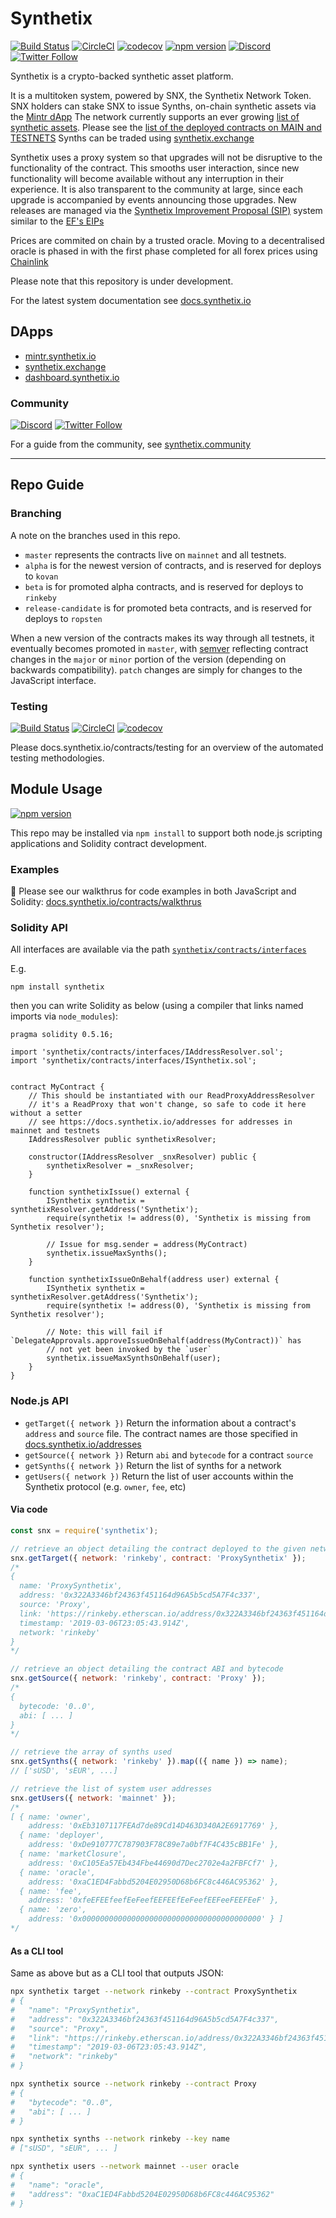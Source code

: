 # Synthetix

[![Build Status](https://travis-ci.org/Synthetixio/synthetix.svg?branch=master)](https://travis-ci.org/Synthetixio/synthetix)
[![CircleCI](https://circleci.com/gh/Synthetixio/synthetix.svg?style=svg)](https://circleci.com/gh/Synthetixio/synthetix)
[![codecov](https://codecov.io/gh/Synthetixio/synthetix/branch/develop/graph/badge.svg)](https://codecov.io/gh/Synthetixio/synthetix)
[![npm version](https://badge.fury.io/js/synthetix.svg)](https://badge.fury.io/js/synthetix)
[![Discord](https://img.shields.io/discord/413890591840272394.svg?color=768AD4&label=discord&logo=https%3A%2F%2Fdiscordapp.com%2Fassets%2F8c9701b98ad4372b58f13fd9f65f966e.svg)](https://discordapp.com/channels/413890591840272394/)
[![Twitter Follow](https://img.shields.io/twitter/follow/synthetix_io.svg?label=synthetix_io&style=social)](https://twitter.com/synthetix_io)

Synthetix is a crypto-backed synthetic asset platform.

It is a multitoken system, powered by SNX, the Synthetix Network Token. SNX holders can stake SNX to issue Synths, on-chain synthetic assets via the [Mintr dApp](https://mintr.synthetix.io) The network currently supports an ever growing [list of synthetic assets](https://www.synthetix.io/tokens/). Please see the [list of the deployed contracts on MAIN and TESTNETS](https://developer.synthetix.io/api/docs/deployed-contracts.html)
Synths can be traded using [synthetix.exchange](https://synthetix.exchange)

Synthetix uses a proxy system so that upgrades will not be disruptive to the functionality of the contract. This smooths user interaction, since new functionality will become available without any interruption in their experience. It is also transparent to the community at large, since each upgrade is accompanied by events announcing those upgrades. New releases are managed via the [Synthetix Improvement Proposal (SIP)](https://sips.synthetix.io/all-sip) system similar to the [EF's EIPs](https://eips.ethereum.org/all)

Prices are commited on chain by a trusted oracle. Moving to a decentralised oracle is phased in with the first phase completed for all forex prices using [Chainlink](https://feeds.chain.link/)

Please note that this repository is under development.

For the latest system documentation see [docs.synthetix.io](https://docs.synthetix.io)

## DApps

- [mintr.synthetix.io](https://mintr.synthetix.io)
- [synthetix.exchange](https://synthetix.exchange)
- [dashboard.synthetix.io](https://dashboard.synthetix.io)

### Community

[![Discord](https://img.shields.io/discord/413890591840272394.svg?color=768AD4&label=discord&logo=https%3A%2F%2Fdiscordapp.com%2Fassets%2F8c9701b98ad4372b58f13fd9f65f966e.svg)](https://discordapp.com/channels/413890591840272394/) [![Twitter Follow](https://img.shields.io/twitter/follow/synthetix_io.svg?label=synthetix_io&style=social)](https://twitter.com/synthetix_io)

For a guide from the community, see [synthetix.community](https://synthetix.community)

---

## Repo Guide

### Branching

A note on the branches used in this repo.

- `master` represents the contracts live on `mainnet` and all testnets.
- `alpha` is for the newest version of contracts, and is reserved for deploys to `kovan`
- `beta` is for promoted alpha contracts, and is reserved for deploys to `rinkeby`
- `release-candidate` is for promoted beta contracts, and is reserved for deploys to `ropsten`

When a new version of the contracts makes its way through all testnets, it eventually becomes promoted in `master`, with [semver](https://semver.org/) reflecting contract changes in the `major` or `minor` portion of the version (depending on backwards compatibility). `patch` changes are simply for changes to the JavaScript interface.

### Testing

[![Build Status](https://travis-ci.org/Synthetixio/synthetix.svg?branch=master)](https://travis-ci.org/Synthetixio/synthetix)
[![CircleCI](https://circleci.com/gh/Synthetixio/synthetix.svg?style=svg)](https://circleci.com/gh/Synthetixio/synthetix)
[![codecov](https://codecov.io/gh/Synthetixio/synthetix/branch/develop/graph/badge.svg)](https://codecov.io/gh/Synthetixio/synthetix)

Please docs.synthetix.io/contracts/testing for an overview of the automated testing methodologies.

## Module Usage

[![npm version](https://badge.fury.io/js/synthetix.svg)](https://badge.fury.io/js/synthetix)

This repo may be installed via `npm install` to support both node.js scripting applications and Solidity contract development.

### Examples

:100: Please see our walkthrus for code examples in both JavaScript and Solidity: [docs.synthetix.io/contracts/walkthrus](https://docs.synthetix.io/contracts/walkthrus)

### Solidity API

All interfaces are available via the path [`synthetix/contracts/interfaces`](./contracts/interfaces/)

E.g.

`npm install synthetix`

then you can write Solidity as below (using a compiler that links named imports via `node_modules`):

```solidity
pragma solidity 0.5.16;

import 'synthetix/contracts/interfaces/IAddressResolver.sol';
import 'synthetix/contracts/interfaces/ISynthetix.sol';


contract MyContract {
	// This should be instantiated with our ReadProxyAddressResolver
	// it's a ReadProxy that won't change, so safe to code it here without a setter
	// see https://docs.synthetix.io/addresses for addresses in mainnet and testnets
	IAddressResolver public synthetixResolver;

	constructor(IAddressResolver _snxResolver) public {
		synthetixResolver = _snxResolver;
	}

	function synthetixIssue() external {
		ISynthetix synthetix = synthetixResolver.getAddress('Synthetix');
		require(synthetix != address(0), 'Synthetix is missing from Synthetix resolver');

		// Issue for msg.sender = address(MyContract)
		synthetix.issueMaxSynths();
	}

	function synthetixIssueOnBehalf(address user) external {
		ISynthetix synthetix = synthetixResolver.getAddress('Synthetix');
		require(synthetix != address(0), 'Synthetix is missing from Synthetix resolver');

		// Note: this will fail if `DelegateApprovals.approveIssueOnBehalf(address(MyContract))` has
		// not yet been invoked by the `user`
		synthetix.issueMaxSynthsOnBehalf(user);
	}
}
```

### Node.js API

- `getTarget({ network })` Return the information about a contract's `address` and `source` file. The contract names are those specified in [docs.synthetix.io/addresses](https://docs.synthetix.io/addresses)
- `getSource({ network })` Return `abi` and `bytecode` for a contract `source`
- `getSynths({ network })` Return the list of synths for a network
- `getUsers({ network })` Return the list of user accounts within the Synthetix protocol (e.g. `owner`, `fee`, etc)

#### Via code

```javascript
const snx = require('synthetix');

// retrieve an object detailing the contract deployed to the given network.
snx.getTarget({ network: 'rinkeby', contract: 'ProxySynthetix' });
/*
{
  name: 'ProxySynthetix',
  address: '0x322A3346bf24363f451164d96A5b5cd5A7F4c337',
  source: 'Proxy',
  link: 'https://rinkeby.etherscan.io/address/0x322A3346bf24363f451164d96A5b5cd5A7F4c337',
  timestamp: '2019-03-06T23:05:43.914Z',
  network: 'rinkeby'
}
*/

// retrieve an object detailing the contract ABI and bytecode
snx.getSource({ network: 'rinkeby', contract: 'Proxy' });
/*
{
  bytecode: '0..0',
  abi: [ ... ]
}
*/

// retrieve the array of synths used
snx.getSynths({ network: 'rinkeby' }).map(({ name }) => name);
// ['sUSD', 'sEUR', ...]

// retrieve the list of system user addresses
snx.getUsers({ network: 'mainnet' });
/*
[ { name: 'owner',
    address: '0xEb3107117FEAd7de89Cd14D463D340A2E6917769' },
  { name: 'deployer',
    address: '0xDe910777C787903F78C89e7a0bf7F4C435cBB1Fe' },
  { name: 'marketClosure',
    address: '0xC105Ea57Eb434Fbe44690d7Dec2702e4a2FBFCf7' },
  { name: 'oracle',
    address: '0xaC1ED4Fabbd5204E02950D68b6FC8c446AC95362' },
  { name: 'fee',
    address: '0xfeEFEEfeefEeFeefEEFEEfEeFeefEEFeeFEEFEeF' },
  { name: 'zero',
    address: '0x0000000000000000000000000000000000000000' } ]
*/
```

#### As a CLI tool

Same as above but as a CLI tool that outputs JSON:

```bash
npx synthetix target --network rinkeby --contract ProxySynthetix
# {
#   "name": "ProxySynthetix",
#   "address": "0x322A3346bf24363f451164d96A5b5cd5A7F4c337",
#   "source": "Proxy",
#   "link": "https://rinkeby.etherscan.io/address/0x322A3346bf24363f451164d96A5b5cd5A7F4c337",
#   "timestamp": "2019-03-06T23:05:43.914Z",
#   "network": "rinkeby"
# }

npx synthetix source --network rinkeby --contract Proxy
# {
#   "bytecode": "0..0",
#   "abi": [ ... ]
# }

npx synthetix synths --network rinkeby --key name
# ["sUSD", "sEUR", ... ]

npx synthetix users --network mainnet --user oracle
# {
#   "name": "oracle",
#   "address": "0xaC1ED4Fabbd5204E02950D68b6FC8c446AC95362"
# }
```
